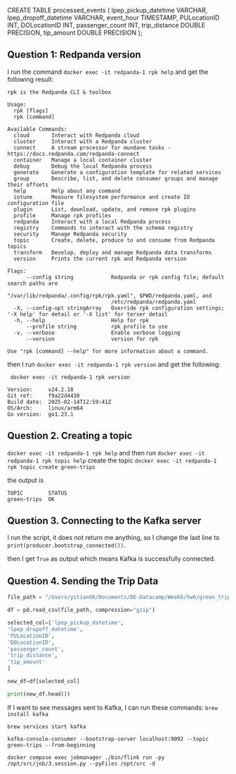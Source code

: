 
CREATE TABLE processed_events (
    lpep_pickup_datetime VARCHAR,
    lpep_dropoff_datetime VARCHAR,
    event_hour TIMESTAMP,
    PULocationID INT,
    DOLocationID INT,
    passenger_count INT,
    trip_distance DOUBLE PRECISION,
    tip_amount DOUBLE PRECISION
);


## Question 1: Redpanda version
I run the command `docker exec -it redpanda-1 rpk help` and get the following result:

```ssh
rpk is the Redpanda CLI & toolbox

Usage:
  rpk [flags]
  rpk [command]

Available Commands:
  cloud       Interact with Redpanda cloud
  cluster     Interact with a Redpanda cluster
  connect     A stream processor for mundane tasks - https://docs.redpanda.com/redpanda-connect
  container   Manage a local container cluster
  debug       Debug the local Redpanda process
  generate    Generate a configuration template for related services
  group       Describe, list, and delete consumer groups and manage their offsets
  help        Help about any command
  iotune      Measure filesystem performance and create IO configuration file
  plugin      List, download, update, and remove rpk plugins
  profile     Manage rpk profiles
  redpanda    Interact with a local Redpanda process
  registry    Commands to interact with the schema registry
  security    Manage Redpanda security
  topic       Create, delete, produce to and consume from Redpanda topics
  transform   Develop, deploy and manage Redpanda data transforms
  version     Prints the current rpk and Redpanda version

Flags:
      --config string            Redpanda or rpk config file; default search paths are
                                 "/var/lib/redpanda/.config/rpk/rpk.yaml", $PWD/redpanda.yaml, and
                                 /etc/redpanda/redpanda.yaml
  -X, --config-opt stringArray   Override rpk configuration settings; '-X help' for detail or '-X list' for terser detail
  -h, --help                     Help for rpk
      --profile string           rpk profile to use
  -v, --verbose                  Enable verbose logging
      --version                  version for rpk

Use "rpk [command] --help" for more information about a command.
```

then I run `docker exec -it redpanda-1 rpk version` and get the following:
```ssh
 docker exec -it redpanda-1 rpk version

Version:     v24.2.18
Git ref:     f9a22d4430
Build date:  2025-02-14T12:59:41Z
OS/Arch:     linux/arm64
Go version:  go1.23.1
```

## Question 2. Creating a topic

`docker exec -it redpanda-1 rpk help` and then run `docker exec -it redpanda-1 rpk topic help`
create the topic `docker exec -it redpanda-1 rpk topic create green-trips`

the output is 
```ssh
TOPIC        STATUS
green-trips  OK
```

## Question 3. Connecting to the Kafka server
I run the script, it does not return me anything, so I change the last line to `print(producer.bootstrap_connected())`.

then I get `True` as output which means Kafka is successfully connected.

## Question 4. Sending the Trip Data

```python
file_path = "/Users/yitian66/Documents/DE-Datacamp/Week6/hw6/green_tripdata_2019-10.csv.gz"

df = pd.read_csv(file_path, compression="gzip")

selected_col=['lpep_pickup_datetime',
'lpep_dropoff_datetime',
'PULocationID',
'DOLocationID',
'passenger_count',
'trip_distance',
'tip_amount'
]

new_df=df[selected_col]

print(new_df.head())
```
If I want to see messages sent to Kafka, I can run these commands:
`brew install kafka`

`brew services start kafka`

`kafka-console-consumer --bootstrap-server localhost:9092 --topic green-trips --from-beginning`

`docker compose exec jobmanager ./bin/flink run -py /opt/src/job/3.session.py --pyFiles /opt/src -d`
